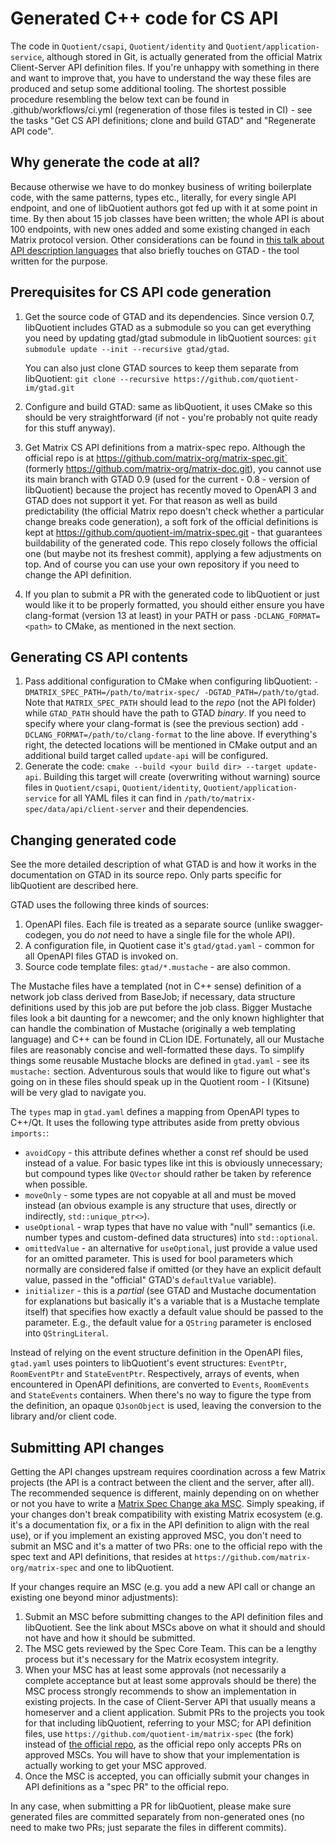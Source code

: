 # Generated C++ code for CS API

The code in `Quotient/csapi`, `Quotient/identity` and
`Quotient/application-service`, although stored in Git, is actually generated
from the official Matrix Client-Server API definition files. If you're unhappy
with something in there and want to improve that, you have to understand the way
these files are produced and setup some additional tooling. The shortest
possible procedure resembling the below text can be found in
.github/workflows/ci.yml (regeneration of those files is tested in CI) - see
the tasks "Get CS API definitions; clone and build GTAD" and
"Regenerate API code".

## Why generate the code at all?

Because otherwise we have to do monkey business of writing boilerplate code,
with the same patterns, types etc., literally, for every single API endpoint,
and one of libQuotient authors got fed up with it at some point in time.
By then about 15 job classes have been written; the whole API is about 100
endpoints, with new ones added and some existing changed in each Matrix protocol
version. Other considerations can be found in
[this talk about API description languages](https://youtu.be/W5TmRozH-rg)
that also briefly touches on GTAD - the tool written for the purpose.

## Prerequisites for CS API code generation

1. Get the source code of GTAD and its dependencies. Since version 0.7,
   libQuotient includes GTAD as a submodule so you can get everything you need
   by updating gtad/gtad submodule in libQuotient sources:
   `git submodule update --init --recursive gtad/gtad`.

   You can also just clone GTAD sources to keep them separate from libQuotient:
   `git clone --recursive https://github.com/quotient-im/gtad.git`
2. Configure and build GTAD: same as libQuotient, it uses CMake so this should
   be very straightforward (if not - you're probably not quite ready for this
   stuff anyway).
3. Get Matrix CS API definitions from a matrix-spec repo. Although the official
   repo is at https://github.com/matrix-org/matrix-spec.git` (formerly
   https://github.com/matrix-org/matrix-doc.git), you cannot use its main branch
   with GTAD 0.9 (used for the current - 0.8 - version of libQuotient) because
   the project has recently moved to OpenAPI 3 and GTAD does not support it yet.
   For that reason as well as build predictability (the official Matrix repo
   doesn't check whether a particular change breaks code generation), a soft
   fork of the official definitions is kept at
   https://github.com/quotient-im/matrix-spec.git - that guarantees buildability
   of the generated code. This repo closely follows the official one (but maybe
   not its freshest commit), applying a few adjustments on top. And of course
   you can use your own repository if you need to change the API definition.
4. If you plan to submit a PR with the generated code to libQuotient or just
   would like it to be properly formatted, you should either ensure you have
   clang-format (version 13 at least) in your PATH or pass
   `-DCLANG_FORMAT=<path>` to CMake, as mentioned in the next section.

## Generating CS API contents

1. Pass additional configuration to CMake when configuring libQuotient:
   `-DMATRIX_SPEC_PATH=/path/to/matrix-spec/ -DGTAD_PATH=/path/to/gtad`.
   Note that `MATRIX_SPEC_PATH` should lead to the _repo_ (not the API folder)
   while `GTAD_PATH` should have the path to GTAD _binary_. If you need
   to specify where your clang-format is (see the previous section) add
   `-DCLANG_FORMAT=/path/to/clang-format` to the line above. If everything's
   right, the detected locations will be mentioned in CMake output and
   an additional build target called `update-api` will be configured.
2. Generate the code: `cmake --build <your build dir> --target update-api`.
   Building this target will create (overwriting without warning) source files
   in `Quotient/csapi`, `Quotient/identity`, `Quotient/application-service` for
   all YAML files it can find in `/path/to/matrix-spec/data/api/client-server`
   and their dependencies.

## Changing generated code

See the more detailed description of what GTAD is and how it works in
the documentation on GTAD in its source repo. Only parts specific for
libQuotient are described here.

GTAD uses the following three kinds of sources:
1. OpenAPI files. Each file is treated as a separate source (unlike
   swagger-codegen, you do _not_ need to have a single file for the whole API).
2. A configuration file, in Quotient case it's `gtad/gtad.yaml` - common for
   all OpenAPI files GTAD is invoked on.
3. Source code template files: `gtad/*.mustache` - are also common.

The Mustache files have a templated (not in C++ sense) definition of a network
job class derived from BaseJob; if necessary, data structure definitions used
by this job are put before the job class. Bigger Mustache files look a bit
daunting for a newcomer; and the only known highlighter that can handle
the combination of Mustache (originally a web templating language) and C++ can
be found in CLion IDE. Fortunately, all our Mustache files are reasonably
concise and well-formatted these days.
To simplify things some reusable Mustache blocks are defined in `gtad.yaml` -
see its `mustache:` section. Adventurous souls that would like to figure out
what's going on in these files should speak up in the Quotient room -
I (Kitsune) will be very glad to navigate you.

The `types` map in `gtad.yaml` defines a mapping from OpenAPI types to C++/Qt.
It uses the following type attributes aside from pretty obvious `imports:`:
* `avoidCopy` - this attribute defines whether a const ref should be used
  instead of a value. For basic types like int this is obviously unnecessary;
  but compound types like `QVector` should rather be taken by reference when
  possible.
* `moveOnly` - some types are not copyable at all and must be moved instead
  (an obvious example is any structure that uses, directly or indirectly,
  `std::unique_ptr<>`).
* `useOptional` - wrap types that have no value with "null" semantics (i.e. number types and
  custom-defined data structures) into `std::optional`.
* `omittedValue` - an alternative for `useOptional`, just provide a value used
  for an omitted parameter. This is used for bool parameters which normally are
  considered false if omitted (or they have an explicit default value, passed
  in the "official" GTAD's `defaultValue` variable).
* `initializer` - this is a _partial_ (see GTAD and Mustache documentation for
  explanations but basically it's a variable that is a Mustache template itself)
  that specifies how exactly a default value should be passed to the parameter.
  E.g., the default value for a `QString` parameter is enclosed into
  `QStringLiteral`.

Instead of relying on the event structure definition in the OpenAPI files,
`gtad.yaml` uses pointers to libQuotient's event structures: `EventPtr`,
`RoomEventPtr` and `StateEventPtr`. Respectively, arrays of events, when
encountered in OpenAPI definitions, are converted to `Events`, `RoomEvents`
and `StateEvents` containers. When there's no way to figure the type from
the definition, an opaque `QJsonObject` is used, leaving the conversion
to the library and/or client code.

## Submitting API changes

Getting the API changes upstream requires coordination across a few Matrix
projects (the API is a contract between the client and the server, after all).
The recommended sequence is different, mainly depending on on whether or not
you have to write a
[Matrix Spec Change aka MSC](https://matrix.org/docs/spec/proposals). Simply
speaking, if your changes don't break compatibility with existing Matrix
ecosystem (e.g. it's a documentation fix, or a fix in the API definition
to align with the real use), or if you implement an existing approved MSC,
you don't need to submit an MSC and it's a matter of two PRs: one to
the official repo with the spec text and API definitions, that resides at
`https://github.com/matrix-org/matrix-spec` and one to libQuotient.

If your changes require an MSC (e.g. you add a new API call or change
an existing one beyond minor adjustments):

1. Submit an MSC before submitting changes to the API definition files and
   libQuotient. See the link about MSCs above on what it should and should not
   have and how it should be submitted.
2. The MSC gets reviewed by the Spec Core Team. This can be a lengthy process
   but it's necessary for the Matrix ecosystem integrity.
3. When your MSC has at least some approvals (not necessarily a complete
   acceptance but at least some approvals should be there) the MSC process
   strongly recommends to show an implementation in existing projects. In
   the case of Client-Server API that usually means a homeserver and a client
   application. Submit PRs to the projects you took for that including
   libQuotient, referring to your MSC; for API definition files, use
   `https://github.com/quotient-im/matrix-spec` (the fork) instead of
   [the official repo](`https://github.com/matrix-org/matrix-spec`), as
   the official repo only accepts PRs on approved MSCs. You will have to show
   that your implementation is actually working to get your MSC approved.
4. Once the MSC is accepted, you can officially submit your changes in API
   definitions as a "spec PR" to the official repo.

In any case, when submitting a PR for libQuotient, please make sure generated
files are committed separately from non-generated ones (no need to make two PRs;
just separate the files in different commits).
